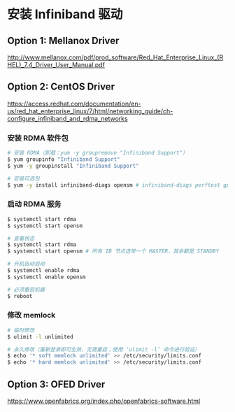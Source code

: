 # 安装 Infiniband 驱动

## Option 1: Mellanox Driver

<http://www.mellanox.com/pdf/prod_software/Red_Hat_Enterprise_Linux_(RHEL)_7.4_Driver_User_Manual.pdf>

## Option 2: CentOS Driver

<https://access.redhat.com/documentation/en-us/red_hat_enterprise_linux/7/html/networking_guide/ch-configure_infiniband_and_rdma_networks>

### 安装 RDMA 软件包

```sh
# 安装 RDMA（卸载：yum -y groupremove "Infiniband Support"）
$ yum groupinfo "Infiniband Support"
$ yum -y groupinstall "Infiniband Support"

# 安装可选包
$ yum -y install infiniband-diags opensm # infiniband-diags perftest gperf
```

### 启动 RDMA 服务

```sh
$ systemctl start rdma
$ systemctl start opensm

# 查看状态
$ systemctl start rdma
$ systemctl start opensm # 所有 IB 节点选举一个 MASTER，其余都是 STANDBY

# 开机自动启动
$ systemctl enable rdma
$ systemctl enable opensm

# 必须重启机器
$ reboot
```

### 修改 memlock

```sh
# 临时修改
$ ulimit -l unlimited

# 永久修改（重新登录即可生效，无需重启；使用 ‘ulimit -l’ 命令进行验证）
$ echo '* soft memlock unlimited' >> /etc/security/limits.conf
$ echo '* hard memlock unlimited' >> /etc/security/limits.conf
```

## Option 3: OFED Driver

<https://www.openfabrics.org/index.php/openfabrics-software.html>